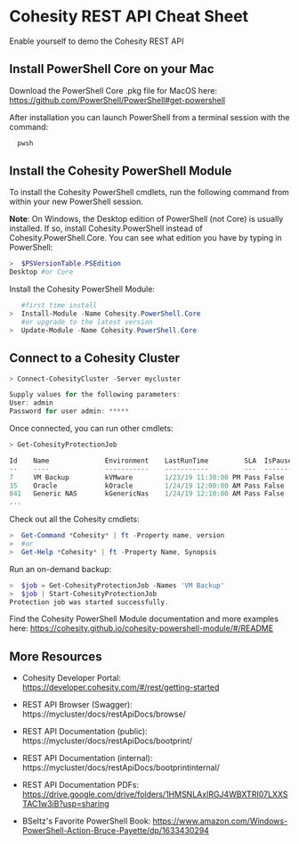 # Cohesity REST API Cheat Sheet

Enable yourself to demo the Cohesity REST API

## Install PowerShell Core on your Mac 

Download the PowerShell Core .pkg file for MacOS here: https://github.com/PowerShell/PowerShell#get-powershell

After installation you can launch PowerShell from a terminal session with the command:

```bash
  pwsh
```

## Install the Cohesity PowerShell Module

To install the Cohesity PowerShell cmdlets, run the following command from within your new PowerShell session.

**Note**: On Windows, the Desktop edition of PowerShell (not Core) is usually installed. If so, install Cohesity.PowerShell instead of Cohesity.PowerShell.Core. You can see what edition you have by typing in PowerShell:

```powershell
>  $PSVersionTable.PSEdition
Desktop #or Core
```

Install the Cohesity PowerShell Module:

```powershell
   #first time install
>  Install-Module -Name Cohesity.PowerShell.Core
   #or upgrade to the latest version
>  Update-Module -Name Cohesity.PowerShell.Core
```

## Connect to a Cohesity Cluster

```powershell
> Connect-CohesityCluster -Server mycluster              

Supply values for the following parameters:
User: admin
Password for user admin: *****
```

Once connected, you can run other cmdlets:

```powershell
> Get-CohesityProtectionJob

Id    Name              Environment    LastRunTime         SLA  IsPaused
--    ----              -----------    -----------         ---  --------
7     VM Backup         kVMware        1/23/19 11:30:00 PM Pass False
35    Oracle            kOracle        1/24/19 12:00:00 AM Pass False
841   Generic NAS       kGenericNas    1/24/19 12:10:00 AM Pass False
...
```

Check out all the Cohesity cmdlets:

```powershell
>  Get-Command *Cohesity* | ft -Property name, version
>  #or
>  Get-Help *Cohesity* | ft -Property Name, Synopsis
```

Run an on-demand backup:

```powershell
>  $job = Get-CohesityProtectionJob -Names 'VM Backup'
>  $job | Start-CohesityProtectionJob
Protection job was started successfully.
```

Find the Cohesity PowerShell Module documentation and more examples here: https://cohesity.github.io/cohesity-powershell-module/#/README


## More Resources

* Cohesity Developer Portal: https://developer.cohesity.com/#/rest/getting-started
* REST API Browser (Swagger): https://mycluster/docs/restApiDocs/browse/
* REST API Documentation (public): https://mycluster/docs/restApiDocs/bootprint/
* REST API Documentation (internal): https://mycluster/docs/restApiDocs/bootprintinternal/
* REST API Documentation PDFs: https://drive.google.com/drive/folders/1HMSNLAxIRGJ4WBXTRI07LXXSTAC1w3iB?usp=sharing

* BSeltz's Favorite PowerShell Book: https://www.amazon.com/Windows-PowerShell-Action-Bruce-Payette/dp/1633430294